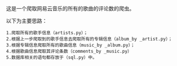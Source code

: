 这是一个爬取网易云音乐的所有的歌曲的评论数的爬虫。

以下为主要思路：

    1.爬取所有的歌手信息（artists.py）；
    2.根据上一步爬取到的歌手信息去爬取所有的专辑信息（album_by _artist.py）；
    3.根据专辑信息爬取所有的歌曲信息（music_by _album.py）；
    4.根据歌曲信息爬取其评论条数（comments_by _music.py）
    5.数据库相关的语句都存放于（sql.py）中。